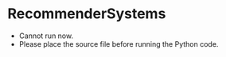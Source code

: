 # RecommenderSystems

* Cannot run now.
* Please place the source file before running the Python code.